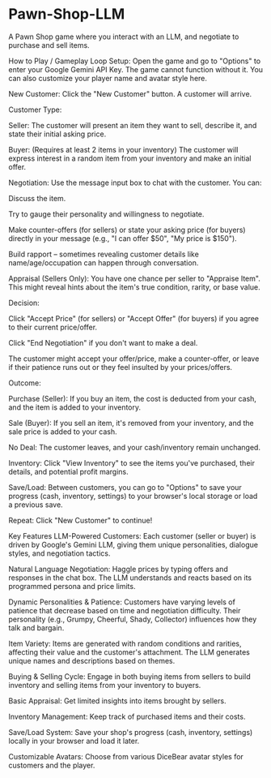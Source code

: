 # Pawn-Shop-LLM
A Pawn Shop game where you interact with an LLM, and negotiate to purchase and sell items.

How to Play / Gameplay Loop
Setup: Open the game and go to "Options" to enter your Google Gemini API Key. The game cannot function without it. You can also customize your player name and avatar style here.

New Customer: Click the "New Customer" button. A customer will arrive.

Customer Type:

Seller: The customer will present an item they want to sell, describe it, and state their initial asking price.

Buyer: (Requires at least 2 items in your inventory) The customer will express interest in a random item from your inventory and make an initial offer.

Negotiation: Use the message input box to chat with the customer. You can:

Discuss the item.

Try to gauge their personality and willingness to negotiate.

Make counter-offers (for sellers) or state your asking price (for buyers) directly in your message (e.g., "I can offer $50", "My price is $150").

Build rapport – sometimes revealing customer details like name/age/occupation can happen through conversation.

Appraisal (Sellers Only): You have one chance per seller to "Appraise Item". This might reveal hints about the item's true condition, rarity, or base value.

Decision:

Click "Accept Price" (for sellers) or "Accept Offer" (for buyers) if you agree to their current price/offer.

Click "End Negotiation" if you don't want to make a deal.

The customer might accept your offer/price, make a counter-offer, or leave if their patience runs out or they feel insulted by your prices/offers.

Outcome:

Purchase (Seller): If you buy an item, the cost is deducted from your cash, and the item is added to your inventory.

Sale (Buyer): If you sell an item, it's removed from your inventory, and the sale price is added to your cash.

No Deal: The customer leaves, and your cash/inventory remain unchanged.

Inventory: Click "View Inventory" to see the items you've purchased, their details, and potential profit margins.

Save/Load: Between customers, you can go to "Options" to save your progress (cash, inventory, settings) to your browser's local storage or load a previous save.

Repeat: Click "New Customer" to continue!

Key Features
LLM-Powered Customers: Each customer (seller or buyer) is driven by Google's Gemini LLM, giving them unique personalities, dialogue styles, and negotiation tactics.

Natural Language Negotiation: Haggle prices by typing offers and responses in the chat box. The LLM understands and reacts based on its programmed persona and price limits.

Dynamic Personalities & Patience: Customers have varying levels of patience that decrease based on time and negotiation difficulty. Their personality (e.g., Grumpy, Cheerful, Shady, Collector) influences how they talk and bargain.

Item Variety: Items are generated with random conditions and rarities, affecting their value and the customer's attachment. The LLM generates unique names and descriptions based on themes.

Buying & Selling Cycle: Engage in both buying items from sellers to build inventory and selling items from your inventory to buyers.

Basic Appraisal: Get limited insights into items brought by sellers.

Inventory Management: Keep track of purchased items and their costs.

Save/Load System: Save your shop's progress (cash, inventory, settings) locally in your browser and load it later.

Customizable Avatars: Choose from various DiceBear avatar styles for customers and the player.
